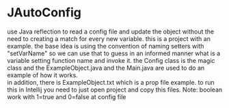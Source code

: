 # JAutoConfig
use Java reflection to read a config file and update the object without the need to creating a match for every new variable.
this is a project with an example. 
the base idea is using the convention of naming setters with "setVarName" so we can use that to guess in an informed manner what is a variable setting function name and invoke it. 
the Config class is the magic class and the ExampleObject.java and the Main.java are used to do an example of how it works.  
in addition, there is ExampleObject.txt which is a prop file example. 
to run this in Intellij you need to just open project and copy this files.
Note: boolean work with 1=true and 0=false at config file
